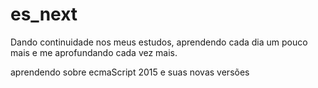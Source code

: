 # **es_next**

Dando continuidade nos meus estudos, aprendendo cada dia um pouco mais e me aprofundando cada vez mais.

aprendendo sobre ecmaScript 2015 e suas novas versões 
